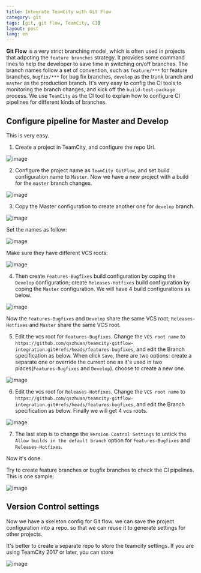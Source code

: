 ```yaml
---
title: Integrate TeamCity with Git Flow  
category: git  
tags: [git, git flow, TeamCity, CI]  
layout: post  
lang: en
---
```


**Git Flow** is  a very strict branching model, which is often used in projects that adpoting the `feature branches` strategy. 
It provides some command lines to help the developer to save time in switching on/off branches. The branch names follow a set of convention, such as `feature/***` for feature branches, `bugfix/***` for bug fix branches, `develop` as the trunk branch and `master` as the production branch.  It's very easy to config the CI tools to monitoring the branch changes, and kick off the `build-test-package` process. We use `TeamCity` as the CI tool to explain how to configure CI pipelines for different kinds of branches.


## Configure pipeline for  Master and Develop

This is very easy. 

1. Create a project in TeamCity, and configure the repo Url.

![image](/assets/images/tc-create-project.jpg)

2. Configure the project name as `TeamCity GitFlow`,  and set build configuration name to `Master`. Now we have a new project with a build for the `master` branch changes.

![image](/assets/images/tc-name-project.PNG)

3. Copy the Master configuration to create another one for `develop` branch.

![image](/assets/images/tc-create-develop.PNG)

Set the names as follow:

![image](/assets/images/tc-copy-project.PNG)

Make sure they have different VCS roots:

![image](/assets/images/tc-vcs-root.PNG)

4. Then create `Features-Bugfixes` build configuration by coping the `Develop` configuration; create `Releases-Hotfixes` build configuration by coping the `Master` configuration. We will have 4 build configurations as below. 

![image](/assets/images/tc-all-configurations.PNG)

Now the `Features-Bugfixes` and `Develop` share the same VCS root; `Releases-Hotfixes` and `Master` share the same VCS root. 

5. Edit the vcs root for  `Features-Bugfixes`. Change the `VCS root name` to `https://github.com/qszhuan/teamcity-gitflow-integration.git#refs/heads/features-bugfixes`, and edit the Branch specification as below. When click `Save`, there are two options: create a separate one or override the current one as it's used in two places(`Features-Bugfixes` and `Develop`). choose to create a new one.

![image](/assets/images/tc-vcs-root-feature.PNG)


6. Edit the vcs root for  `Releases-Hotfixes`. Change the `VCS root name` to `https://github.com/qszhuan/teamcity-gitflow-integration.git#refs/heads/features-bugfixes`, and edit the Branch specification as below. Finally we will get 4 vcs roots.

![image](/assets/images/tc-vcs-root-release.PNG)

7. The last step is to change the `Version Control Settings` to untick the `Allow builds in the default branch` option for `Features-Bugfixes` and `Releases-Hotfixes`.

Now it's done.

Try to create feature branches or bugfix branches to check the CI pipelines. This is one sample:

![image](/assets/images/tc-gitflow-pipelines.PNG)


## Version Control settings

Now we have a skeleton config for Git flow. we can save the project configuration into a repo. so that we can reuse it to generate settings for other projects.

It's better to create a separate repo to store the teamcity settings. If you are using TeamCity 2017 or later, you can store 

![image](/assets/images/tc-version-control.PNG)



